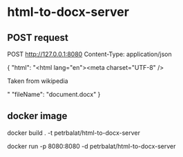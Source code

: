 # html-to-docx-server

## POST request
POST http://127.0.0.1:8080
Content-Type: application/json

{
    "html": "<!DOCTYPE html><html lang=\"en\"><head><meta charset=\"UTF-8\" /><title>Document</title></head><body><div><p>Taken from wikipedia</p></div></body></html>"
    "fileName": "document.docx"
}


## docker image

docker build . -t petrbalat/html-to-docx-server

docker run -p 8080:8080 -d petrbalat/html-to-docx-server
